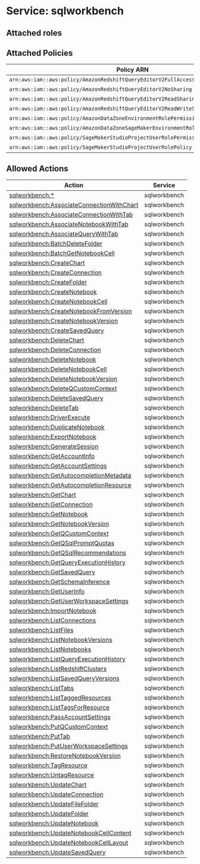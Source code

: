 # Service: sqlworkbench

## Attached roles

## Attached Policies

| Policy ARN | Policy Name |
|------------|-------------|
| `arn:aws:iam::aws:policy/AmazonRedshiftQueryEditorV2FullAccess` | [AmazonRedshiftQueryEditorV2FullAccess](../policies.md#amazonredshiftqueryeditorv2fullaccess) |
| `arn:aws:iam::aws:policy/AmazonRedshiftQueryEditorV2NoSharing` | [AmazonRedshiftQueryEditorV2NoSharing](../policies.md#amazonredshiftqueryeditorv2nosharing) |
| `arn:aws:iam::aws:policy/AmazonRedshiftQueryEditorV2ReadSharing` | [AmazonRedshiftQueryEditorV2ReadSharing](../policies.md#amazonredshiftqueryeditorv2readsharing) |
| `arn:aws:iam::aws:policy/AmazonRedshiftQueryEditorV2ReadWriteSharing` | [AmazonRedshiftQueryEditorV2ReadWriteSharing](../policies.md#amazonredshiftqueryeditorv2readwritesharing) |
| `arn:aws:iam::aws:policy/AmazonDataZoneEnvironmentRolePermissionsBoundary` | [AmazonDataZoneEnvironmentRolePermissionsBoundary](../policies.md#amazondatazoneenvironmentrolepermissionsboundary) |
| `arn:aws:iam::aws:policy/AmazonDataZoneSageMakerEnvironmentRolePermissionsBoundary` | [AmazonDataZoneSageMakerEnvironmentRolePermissionsBoundary](../policies.md#amazondatazonesagemakerenvironmentrolepermissionsboundary) |
| `arn:aws:iam::aws:policy/SageMakerStudioProjectUserRolePermissionsBoundary` | [SageMakerStudioProjectUserRolePermissionsBoundary](../policies.md#sagemakerstudioprojectuserrolepermissionsboundary) |
| `arn:aws:iam::aws:policy/SageMakerStudioProjectUserRolePolicy` | [SageMakerStudioProjectUserRolePolicy](../policies.md#sagemakerstudioprojectuserrolepolicy) |

## Allowed Actions

| Action | Service |
|--------|---------|
| [sqlworkbench:*](../actions.md#sqlworkbench:all) | sqlworkbench |
| [sqlworkbench:AssociateConnectionWithChart](../actions.md#sqlworkbench:associateconnectionwithchart) | sqlworkbench |
| [sqlworkbench:AssociateConnectionWithTab](../actions.md#sqlworkbench:associateconnectionwithtab) | sqlworkbench |
| [sqlworkbench:AssociateNotebookWithTab](../actions.md#sqlworkbench:associatenotebookwithtab) | sqlworkbench |
| [sqlworkbench:AssociateQueryWithTab](../actions.md#sqlworkbench:associatequerywithtab) | sqlworkbench |
| [sqlworkbench:BatchDeleteFolder](../actions.md#sqlworkbench:batchdeletefolder) | sqlworkbench |
| [sqlworkbench:BatchGetNotebookCell](../actions.md#sqlworkbench:batchgetnotebookcell) | sqlworkbench |
| [sqlworkbench:CreateChart](../actions.md#sqlworkbench:createchart) | sqlworkbench |
| [sqlworkbench:CreateConnection](../actions.md#sqlworkbench:createconnection) | sqlworkbench |
| [sqlworkbench:CreateFolder](../actions.md#sqlworkbench:createfolder) | sqlworkbench |
| [sqlworkbench:CreateNotebook](../actions.md#sqlworkbench:createnotebook) | sqlworkbench |
| [sqlworkbench:CreateNotebookCell](../actions.md#sqlworkbench:createnotebookcell) | sqlworkbench |
| [sqlworkbench:CreateNotebookFromVersion](../actions.md#sqlworkbench:createnotebookfromversion) | sqlworkbench |
| [sqlworkbench:CreateNotebookVersion](../actions.md#sqlworkbench:createnotebookversion) | sqlworkbench |
| [sqlworkbench:CreateSavedQuery](../actions.md#sqlworkbench:createsavedquery) | sqlworkbench |
| [sqlworkbench:DeleteChart](../actions.md#sqlworkbench:deletechart) | sqlworkbench |
| [sqlworkbench:DeleteConnection](../actions.md#sqlworkbench:deleteconnection) | sqlworkbench |
| [sqlworkbench:DeleteNotebook](../actions.md#sqlworkbench:deletenotebook) | sqlworkbench |
| [sqlworkbench:DeleteNotebookCell](../actions.md#sqlworkbench:deletenotebookcell) | sqlworkbench |
| [sqlworkbench:DeleteNotebookVersion](../actions.md#sqlworkbench:deletenotebookversion) | sqlworkbench |
| [sqlworkbench:DeleteQCustomContext](../actions.md#sqlworkbench:deleteqcustomcontext) | sqlworkbench |
| [sqlworkbench:DeleteSavedQuery](../actions.md#sqlworkbench:deletesavedquery) | sqlworkbench |
| [sqlworkbench:DeleteTab](../actions.md#sqlworkbench:deletetab) | sqlworkbench |
| [sqlworkbench:DriverExecute](../actions.md#sqlworkbench:driverexecute) | sqlworkbench |
| [sqlworkbench:DuplicateNotebook](../actions.md#sqlworkbench:duplicatenotebook) | sqlworkbench |
| [sqlworkbench:ExportNotebook](../actions.md#sqlworkbench:exportnotebook) | sqlworkbench |
| [sqlworkbench:GenerateSession](../actions.md#sqlworkbench:generatesession) | sqlworkbench |
| [sqlworkbench:GetAccountInfo](../actions.md#sqlworkbench:getaccountinfo) | sqlworkbench |
| [sqlworkbench:GetAccountSettings](../actions.md#sqlworkbench:getaccountsettings) | sqlworkbench |
| [sqlworkbench:GetAutocompletionMetadata](../actions.md#sqlworkbench:getautocompletionmetadata) | sqlworkbench |
| [sqlworkbench:GetAutocompletionResource](../actions.md#sqlworkbench:getautocompletionresource) | sqlworkbench |
| [sqlworkbench:GetChart](../actions.md#sqlworkbench:getchart) | sqlworkbench |
| [sqlworkbench:GetConnection](../actions.md#sqlworkbench:getconnection) | sqlworkbench |
| [sqlworkbench:GetNotebook](../actions.md#sqlworkbench:getnotebook) | sqlworkbench |
| [sqlworkbench:GetNotebookVersion](../actions.md#sqlworkbench:getnotebookversion) | sqlworkbench |
| [sqlworkbench:GetQCustomContext](../actions.md#sqlworkbench:getqcustomcontext) | sqlworkbench |
| [sqlworkbench:GetQSqlPromptQuotas](../actions.md#sqlworkbench:getqsqlpromptquotas) | sqlworkbench |
| [sqlworkbench:GetQSqlRecommendations](../actions.md#sqlworkbench:getqsqlrecommendations) | sqlworkbench |
| [sqlworkbench:GetQueryExecutionHistory](../actions.md#sqlworkbench:getqueryexecutionhistory) | sqlworkbench |
| [sqlworkbench:GetSavedQuery](../actions.md#sqlworkbench:getsavedquery) | sqlworkbench |
| [sqlworkbench:GetSchemaInference](../actions.md#sqlworkbench:getschemainference) | sqlworkbench |
| [sqlworkbench:GetUserInfo](../actions.md#sqlworkbench:getuserinfo) | sqlworkbench |
| [sqlworkbench:GetUserWorkspaceSettings](../actions.md#sqlworkbench:getuserworkspacesettings) | sqlworkbench |
| [sqlworkbench:ImportNotebook](../actions.md#sqlworkbench:importnotebook) | sqlworkbench |
| [sqlworkbench:ListConnections](../actions.md#sqlworkbench:listconnections) | sqlworkbench |
| [sqlworkbench:ListFiles](../actions.md#sqlworkbench:listfiles) | sqlworkbench |
| [sqlworkbench:ListNotebookVersions](../actions.md#sqlworkbench:listnotebookversions) | sqlworkbench |
| [sqlworkbench:ListNotebooks](../actions.md#sqlworkbench:listnotebooks) | sqlworkbench |
| [sqlworkbench:ListQueryExecutionHistory](../actions.md#sqlworkbench:listqueryexecutionhistory) | sqlworkbench |
| [sqlworkbench:ListRedshiftClusters](../actions.md#sqlworkbench:listredshiftclusters) | sqlworkbench |
| [sqlworkbench:ListSavedQueryVersions](../actions.md#sqlworkbench:listsavedqueryversions) | sqlworkbench |
| [sqlworkbench:ListTabs](../actions.md#sqlworkbench:listtabs) | sqlworkbench |
| [sqlworkbench:ListTaggedResources](../actions.md#sqlworkbench:listtaggedresources) | sqlworkbench |
| [sqlworkbench:ListTagsForResource](../actions.md#sqlworkbench:listtagsforresource) | sqlworkbench |
| [sqlworkbench:PassAccountSettings](../actions.md#sqlworkbench:passaccountsettings) | sqlworkbench |
| [sqlworkbench:PutQCustomContext](../actions.md#sqlworkbench:putqcustomcontext) | sqlworkbench |
| [sqlworkbench:PutTab](../actions.md#sqlworkbench:puttab) | sqlworkbench |
| [sqlworkbench:PutUserWorkspaceSettings](../actions.md#sqlworkbench:putuserworkspacesettings) | sqlworkbench |
| [sqlworkbench:RestoreNotebookVersion](../actions.md#sqlworkbench:restorenotebookversion) | sqlworkbench |
| [sqlworkbench:TagResource](../actions.md#sqlworkbench:tagresource) | sqlworkbench |
| [sqlworkbench:UntagResource](../actions.md#sqlworkbench:untagresource) | sqlworkbench |
| [sqlworkbench:UpdateChart](../actions.md#sqlworkbench:updatechart) | sqlworkbench |
| [sqlworkbench:UpdateConnection](../actions.md#sqlworkbench:updateconnection) | sqlworkbench |
| [sqlworkbench:UpdateFileFolder](../actions.md#sqlworkbench:updatefilefolder) | sqlworkbench |
| [sqlworkbench:UpdateFolder](../actions.md#sqlworkbench:updatefolder) | sqlworkbench |
| [sqlworkbench:UpdateNotebook](../actions.md#sqlworkbench:updatenotebook) | sqlworkbench |
| [sqlworkbench:UpdateNotebookCellContent](../actions.md#sqlworkbench:updatenotebookcellcontent) | sqlworkbench |
| [sqlworkbench:UpdateNotebookCellLayout](../actions.md#sqlworkbench:updatenotebookcelllayout) | sqlworkbench |
| [sqlworkbench:UpdateSavedQuery](../actions.md#sqlworkbench:updatesavedquery) | sqlworkbench |